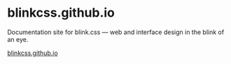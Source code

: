 # blinkcss.github.io

Documentation site for blink.css — web and interface design in the blink of an eye.

[blinkcss.github.io](https://blinkcss.github.io)

